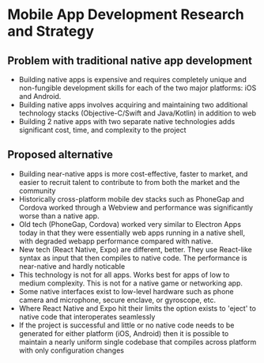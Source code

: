 # Mobile App Development Research and Strategy

## Problem with traditional native app development

* Building native apps is expensive and requires completely unique and non-fungible development skills for each of the two major platforms: iOS and Android.
* Building native apps involves acquiring and maintaining two additional technology stacks (Objective-C/Swift and Java/Kotlin) in addition to web
* Building 2 native apps with two separate native technologies adds significant cost, time, and complexity to the project

## Proposed alternative

* Building near-native apps is more cost-effective, faster to market, and easier to recruit talent to contribute to from both the market and the community
* Historically cross-platform mobile dev stacks such as PhoneGap and Cordova worked through a Webview and performance was significantly worse than a native app. 
* Old tech (PhoneGap, Cordova) worked very similar to Electron Apps today in that they were essentially web apps running in a native shell, with degraded webapp performance compared with native.
* New tech (React Native, Expo) are different, better. They use React-like syntax as input that then compiles to native code. The performance is near-native and hardly noticable
* This technology is not for all apps. Works best for apps of low to medium complexity. This is not for a native game or networking app. 
* Some native interfaces exist to low-level hardware such as phone camera and microphone, secure enclave, or gyroscope, etc.
* Where React Native and Expo hit their limits the option exists to 'eject' to native code that interoperates seamlessly
* If the project is successful and little or no native code needs to be generated for either platform (iOS, Android) then it is possible to maintain a nearly uniform single codebase that compiles across platform with only configuration changes
